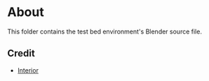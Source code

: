 # About

This folder contains the test bed environment's Blender source file.

## Credit

- [Interior]( https://skfb.ly/6QUFH)

